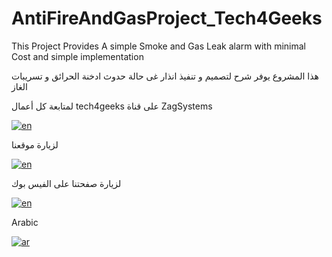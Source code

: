 # AntiFireAndGasProject_Tech4Geeks
This Project Provides A simple Smoke and Gas Leak alarm with minimal Cost and simple implementation
<p align="left">هذا المشروع يوفر شرح لتصميم  و  تنفيذ انذار غى حالة حدوث ادخنة الحرائق و تسريبات الغاز</p>
<p align="left">لمتابعة كل أعمال tech4geeks على قناة ZagSystems</p>

[![en](https://img.shields.io/badge/ZagSystems-Youtube-red.svg)](https://www.youtube.com/channel/UCApZwHMYwzuk53znVdytCQg)

<p align="left">لزيارة موقعنا</p>

[![en](https://img.shields.io/badge/ZagSystems-Website-red.svg)](https://zagsystems.org)

<p align="left">لزيارة صفحتنا على الفيس بوك</p>

[![en](https://img.shields.io/badge/ZagSystems-Facebook-blue.svg)](https://facebook.com/ZagSystems)

<p align="left"> Arabic </p>

[![ar](https://img.shields.io/badge/Arabic-green.svg)](README.md) 


